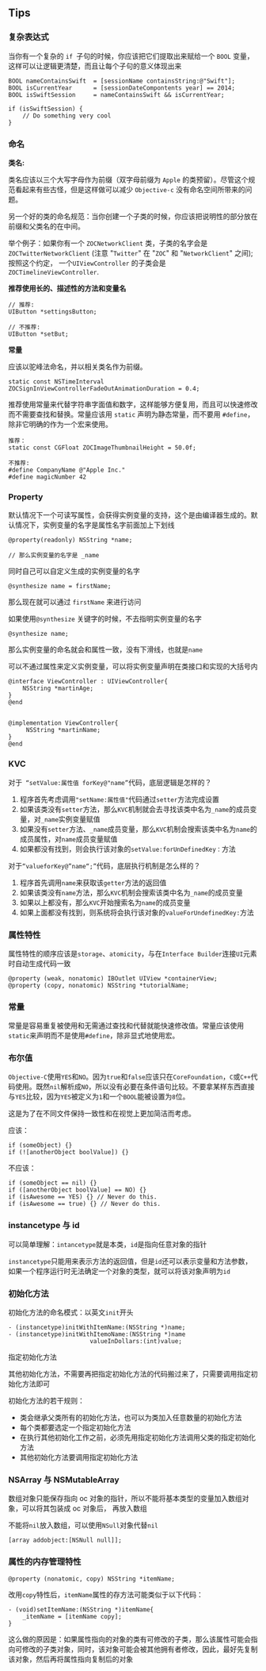## Tips

### 复杂表达式

当你有一个复杂的 `if `子句的时候，你应该把它们提取出来赋给一个 `BOOL` 变量，这样可以让逻辑更清楚，而且让每个子句的意义体现出来

	BOOL nameContainsSwift  = [sessionName containsString:@"Swift"];
	BOOL isCurrentYear      = [sessionDateCompontents year] == 2014;
	BOOL isSwiftSession     = nameContainsSwift && isCurrentYear;
	
	if (isSwiftSession) {
	    // Do something very cool
	}
### 命名

**类名:**

类名应该以三个大写字母作为前缀（双字母前缀为 `Apple` 的类预留）。尽管这个规范看起来有些古怪，但是这样做可以减少 `Objective-c` 没有命名空间所带来的问题。

另一个好的类的命名规范：当你创建一个子类的时候，你应该把说明性的部分放在前缀和父类名的在中间。

举个例子：如果你有一个 `ZOCNetworkClient` 类，子类的名字会是`ZOCTwitterNetworkClient` (注意 "`Twitter`" 在 "`ZOC`" 和 "`NetworkClient`" 之间); 按照这个约定， 一个`UIViewController` 的子类会是 `ZOCTimelineViewController`.

**推荐使用长的、描述性的方法和变量名**

	// 推荐:
	UIButton *settingsButton;
	
	// 不推荐:
	UIButton *setBut;

**常量**

应该以驼峰法命名，并以相关类名作为前缀。

	static const NSTimeInterval ZOCSignInViewControllerFadeOutAnimationDuration = 0.4;
	
推荐使用常量来代替字符串字面值和数字，这样能够方便复用，而且可以快速修改而不需要查找和替换。常量应该用 `static` 声明为静态常量，而不要用 `#define`，除非它明确的作为一个宏来使用。

	推荐：
	static const CGFloat ZOCImageThumbnailHeight = 50.0f;
	
	不推荐:
	#define CompanyName @"Apple Inc."
	#define magicNumber 42
	
### Property

默认情况下一个可读写属性，会获得实例变量的支持，这个是由编译器生成的。默认情况下，实例变量的名字是属性名字前面加上下划线

	
	@property(readonly) NSString *name;
	
	// 那么实例变量的名字是 _name
	
同时自己可以自定义生成的实例变量的名字

	@synthesize name = firstName;

那么现在就可以通过 `firstName` 来进行访问

如果使用`@synthesize` 关键字的时候，不去指明实例变量的名字
 
 	@synthesize name;
 那么实例变量的命名就会和属性一致，没有下滑线，也就是`name`
 
 可以不通过属性来定义实例变量，可以将实例变量声明在类接口和实现的大括号内
 
	@interface ViewController : UIViewController{
	    NSString *martinAge;
	}	
	@end


 	@implementation ViewController{
   		 NSString *martinName;
	}
 	@end
 	
 
###  KVC	 	

对于` “setValue:属性值 forKey@"name”`代码，底层逻辑是怎样的？

1. 程序首先考虑调用`"setName:属性值"`代码通过`setter`方法完成设置
2. 如果该类没有`setter`方法，那么`KVC`机制就会去寻找该类中名为`_name`的成员变量，对`_name`实例变量赋值
3. 如果没有`setter`方法、`_name`成员变量，那么`KVC`机制会搜索该类中名为`name`的成员属性，对`name`成员变量赋值
4. 如果都没有找到，则会执行该对象的`setValue:forUnDefinedKey：`方法

对于`“valueforKey@”name“;”`代码，底层执行机制是怎么样的？

1. 程序首先调用`name`来获取该`getter`方法的返回值
2. 如果该类没有`name`方法，那么`KVC`机制会搜索该类中名为`_name`的成员变量
3. 如果以上都没有，那么`KVC`开始搜索名为`name`的成员变量
4. 如果上面都没有找到，则系统将会执行该对象的`valueForUndefinedKey:`方法


### 属性特性
属性特性的顺序应该是`storage`、`atomicity`，与在`Interface Builder`连接`UI`元素时自动生成代码一致

	@property (weak, nonatomic) IBOutlet UIView *containerView;  
	@property (copy, nonatomic) NSString *tutorialName;

### 常量
常量是容易重复被使用和无需通过查找和代替就能快速修改值。常量应该使用`static`来声明而不是使用`#define`，除非显式地使用宏。

### 布尔值
`Objective-C`使用`YES`和`NO`。因为`true`和`false`应该只在`CoreFoundation`，`C`或`C++`代码使用。既然`nil`解析成`NO`，所以没有必要在条件语句比较。不要拿某样东西直接与`YES`比较，因为`YES`被定义为`1`和一个`BOOL`能被设置为`8`位。

这是为了在不同文件保持一致性和在视觉上更加简洁而考虑。

应该：

	if (someObject) {}  
	if (![anotherObject boolValue]) {}  
不应该：
	
	if (someObject == nil) {}  
	if ([anotherObject boolValue] == NO) {}  
	if (isAwesome == YES) {} // Never do this.  
	if (isAwesome == true) {} // Never do this.  
	
### instancetype 与 id
可以简单理解：`intancetype`就是本类，`id`是指向任意对象的指针

`instancetype`只能用来表示方法的返回值，但是`id`还可以表示变量和方法参数，如果一个程序运行时无法确定一个对象的类型，就可以将该对象声明为`id`

###  初始化方法

初始化方法的命名模式：以英文`init`开头

	- (instancetype)initWithItemName:(NSString *)name;
	- (instancetype)initWithItemoName:(NSString *)name
						   valueInDollars:(int)value;
						   
指定初始化方法

其他初始化方法，不需要再把指定初始化方法的代码搬过来了，只需要调用指定初始化方法即可

初始化方法的若干规则：

* 类会继承父类所有的初始化方法，也可以为类加入任意数量的初始化方法
* 每个类都要选定一个指定初始化方法
* 在执行其他初始化工作之前，必须先用指定初始化方法调用父类的指定初始化方法
* 其他初始化方法要调用指定初始化方法

### NSArray 与 NSMutableArray

数组对象只能保存指向 oc 对象的指针，所以不能将基本类型的变量加入数组对象，可以将其包装成 oc 对象后， 再放入数组

不能将`nil`放入数组，可以使用`NSull`对象代替`nil`

	[array addobject:[NSNull null]];

### 属性的内存管理特性

	@property (nonatomic, copy) NSString *itemName;

改用`copy`特性后，`itemName`属性的存方法可能类似于以下代码：
	
	- (void)setItemName:(NSString *)itemName{
		_itemName = [itemName copy];
	}
这么做的原因是：如果属性指向的对象的类有可修改的子类，那么该属性可能会指向可修改的子类对象，同时，该对象可能会被其他拥有者修改，因此，最好先复制该对象，然后再将属性指向复制后的对象

